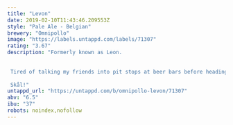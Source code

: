 ```yaml
---
title: "Levon"
date: 2019-02-10T11:43:46.209553Z
style: "Pale Ale - Belgian"
brewery: "Omnipollo"
image: "https://labels.untappd.com/labels/71307"
rating: "3.67"
description: "Formerly known as Leon.   Tired of talking my friends into pit stops at beer bars before heading “out” — in fear of having to drink bland lager all night — I set out to craft an ale that would act as companion throughout the evening. Leon is assertively hopped and fermented dry using champagne yeast. The yeast and the hops in combination with a simple malt bill provides the beer with a quality of being rich in taste yet refreshing.  Skål!"
untappd_url: "https://untappd.com/b/omnipollo-levon/71307"
abv: "6.5"
ibu: "37"
robots: noindex,nofollow
---
```

